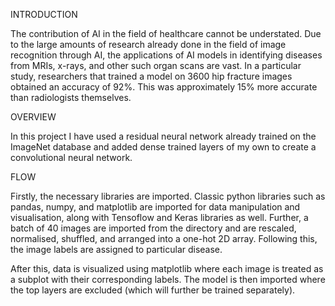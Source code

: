 INTRODUCTION

The contribution of AI in the field of healthcare cannot be understated. Due to the large amounts of research already done in the field of image recognition through AI,
the applications of AI models in identifying diseases from MRIs, x-rays, and other such organ scans are vast. In a particular study, researchers that trained
a model on 3600 hip fracture images obtained an accuracy of 92%. This was approximately 15% more accurate than radiologists themselves. 

OVERVIEW

In this project I have used a residual neural network already trained on the ImageNet database and added dense trained layers of my own to create a convolutional
neural network. 

FLOW

Firstly, the necessary libraries are imported. Classic python libraries such as pandas, numpy, and matplotlib are imported for data manipulation and visualisation,
along with Tensoflow and Keras libraries as well. Further, a batch of 40 images are imported from the directory and are rescaled, normalised, shuffled, and arranged 
into a one-hot 2D array. Following this, the image labels are assigned to particular disease. 

After this, data is visualized using matplotlib where each image is treated as a subplot with their corresponding labels. The model is then imported where the 
top layers are excluded (which will further be trained separately). 
